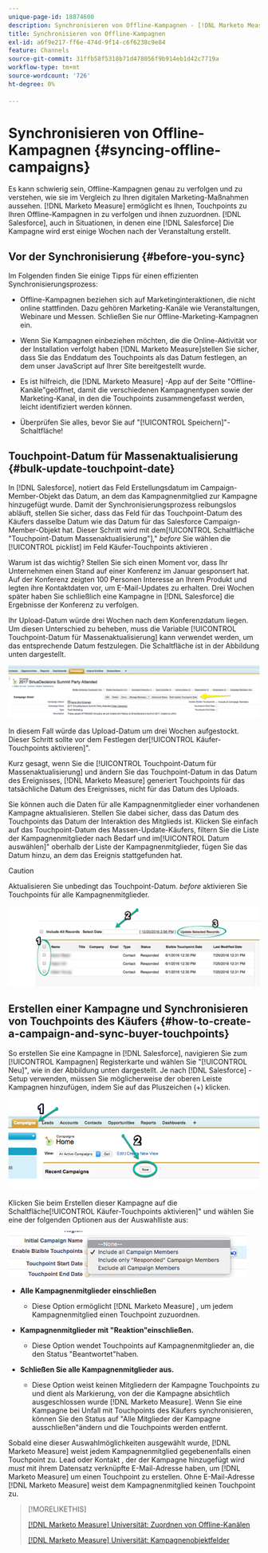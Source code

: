 ```yaml
---
unique-page-id: 18874600
description: Synchronisieren von Offline-Kampagnen - [!DNL Marketo Measure] - Produktdokumentation
title: Synchronisieren von Offline-Kampagnen
exl-id: a6f9e217-ff6e-474d-9f14-c6f6238c9e84
feature: Channels
source-git-commit: 31ffb58f5318b71d478056f9b914eb1d42c7719a
workflow-type: tm+mt
source-wordcount: '726'
ht-degree: 0%

---
```


# Synchronisieren von Offline-Kampagnen {#syncing-offline-campaigns}

Es kann schwierig sein, Offline-Kampagnen genau zu verfolgen und zu verstehen, wie sie im Vergleich zu Ihren digitalen Marketing-Maßnahmen aussehen. [!DNL Marketo Measure] ermöglicht es Ihnen, Touchpoints zu Ihren Offline-Kampagnen in zu verfolgen und ihnen zuzuordnen. [!DNL Salesforce], auch in Situationen, in denen eine [!DNL Salesforce] Die Kampagne wird erst einige Wochen nach der Veranstaltung erstellt.

## Vor der Synchronisierung {#before-you-sync}

Im Folgenden finden Sie einige Tipps für einen effizienten Synchronisierungsprozess:

* Offline-Kampagnen beziehen sich auf Marketinginteraktionen, die nicht online stattfinden. Dazu gehören Marketing-Kanäle wie Veranstaltungen, Webinare und Messen. Schließen Sie nur Offline-Marketing-Kampagnen ein.
* Wenn Sie Kampagnen einbeziehen möchten, die die Online-Aktivität vor der Installation verfolgt haben [!DNL Marketo Measure]stellen Sie sicher, dass Sie das Enddatum des Touchpoints als das Datum festlegen, an dem unser JavaScript auf Ihrer Site bereitgestellt wurde.
* Es ist hilfreich, die [!DNL Marketo Measure] -App auf der Seite &quot;Offline-Kanäle&quot;geöffnet, damit die verschiedenen Kampagnentypen sowie der Marketing-Kanal, in den die Touchpoints zusammengefasst werden, leicht identifiziert werden können.

* Überprüfen Sie alles, bevor Sie auf &quot;[!UICONTROL Speichern]&quot;-Schaltfläche!

## Touchpoint-Datum für Massenaktualisierung {#bulk-update-touchpoint-date}

In [!DNL Salesforce], notiert das Feld Erstellungsdatum im Campaign-Member-Objekt das Datum, an dem das Kampagnenmitglied zur Kampagne hinzugefügt wurde. Damit der Synchronisierungsprozess reibungslos abläuft, stellen Sie sicher, dass das Feld für das Touchpoint-Datum des Käufers dasselbe Datum wie das Datum für das Salesforce Campaign-Member-Objekt hat. Dieser Schritt wird mit dem[!UICONTROL Schaltfläche &quot;Touchpoint-Datum Massenaktualisierung&quot;],&quot; _before_ Sie wählen die [!UICONTROL picklist] im Feld Käufer-Touchpoints aktivieren .

Warum ist das wichtig? Stellen Sie sich einen Moment vor, dass Ihr Unternehmen einen Stand auf einer Konferenz im Januar gesponsert hat. Auf der Konferenz zeigten 100 Personen Interesse an Ihrem Produkt und legten ihre Kontaktdaten vor, um E-Mail-Updates zu erhalten. Drei Wochen später haben Sie schließlich eine Kampagne in [!DNL Salesforce] die Ergebnisse der Konferenz zu verfolgen.

Ihr Upload-Datum würde drei Wochen nach dem Konferenzdatum liegen. Um diesen Unterschied zu beheben, muss die Variable [!UICONTROL Touchpoint-Datum für Massenaktualisierung] kann verwendet werden, um das entsprechende Datum festzulegen. Die Schaltfläche ist in der Abbildung unten dargestellt.

![](assets/1-3.png)

In diesem Fall würde das Upload-Datum um drei Wochen aufgestockt. Dieser Schritt sollte vor dem Festlegen der[!UICONTROL Käufer-Touchpoints aktivieren]&quot;.

Kurz gesagt, wenn Sie die [!UICONTROL Touchpoint-Datum für Massenaktualisierung] und ändern Sie das Touchpoint-Datum in das Datum des Ereignisses, [!DNL Marketo Measure] generiert Touchpoints für das tatsächliche Datum des Ereignisses, nicht für das Datum des Uploads.

Sie können auch die Daten für alle Kampagnenmitglieder einer vorhandenen Kampagne aktualisieren. Stellen Sie dabei sicher, dass das Datum des Touchpoints das Datum der Interaktion des Mitglieds ist. Klicken Sie einfach auf das Touchpoint-Datum des Massen-Update-Käufers, filtern Sie die Liste der Kampagnenmitglieder nach Bedarf und im[!UICONTROL Datum auswählen]&quot; oberhalb der Liste der Kampagnenmitglieder, fügen Sie das Datum hinzu, an dem das Ereignis stattgefunden hat.

>[!CAUTION]
>
>Aktualisieren Sie unbedingt das Touchpoint-Datum. _before_ aktivieren Sie Touchpoints für alle Kampagnenmitglieder.

![](assets/2-3.png)

## Erstellen einer Kampagne und Synchronisieren von Touchpoints des Käufers {#how-to-create-a-campaign-and-sync-buyer-touchpoints}

So erstellen Sie eine Kampagne in [!DNL Salesforce], navigieren Sie zum [!UICONTROL Kampagnen] Registerkarte und wählen Sie &quot;[!UICONTROL Neu]&quot;, wie in der Abbildung unten dargestellt. Je nach [!DNL Salesforce] -Setup verwenden, müssen Sie möglicherweise der oberen Leiste Kampagnen hinzufügen, indem Sie auf das Pluszeichen (+) klicken.

![](assets/3-3.png)

Klicken Sie beim Erstellen dieser Kampagne auf die Schaltfläche[!UICONTROL Käufer-Touchpoints aktivieren]&quot; und wählen Sie eine der folgenden Optionen aus der Auswahlliste aus:

![](assets/4-3.png)

* **Alle Kampagnenmitglieder einschließen**
   * Diese Option ermöglicht [!DNL Marketo Measure] , um jedem Kampagnenmitglied einen Touchpoint zuzuordnen.

* **Kampagnenmitglieder mit &quot;Reaktion&quot;einschließen.**
   * Diese Option wendet Touchpoints auf Kampagnenmitglieder an, die den Status &quot;Beantwortet&quot;haben.

* **Schließen Sie alle Kampagnenmitglieder aus.**
   * Diese Option weist keinen Mitgliedern der Kampagne Touchpoints zu und dient als Markierung, von der die Kampagne absichtlich ausgeschlossen wurde [!DNL Marketo Measure]. Wenn Sie eine Kampagne bei Unfall mit Touchpoints des Käufers synchronisieren, können Sie den Status auf &quot;Alle Mitglieder der Kampagne ausschließen&quot;ändern und die Touchpoints werden entfernt.

Sobald eine dieser Auswahlmöglichkeiten ausgewählt wurde, [!DNL Marketo Measure] weist jedem Kampagnenmitglied gegebenenfalls einen Touchpoint zu. Lead oder Kontakt , der der Kampagne hinzugefügt wird _must_ mit ihrem Datensatz verknüpfte E-Mail-Adresse haben, um [!DNL Marketo Measure] um einen Touchpoint zu erstellen. Ohne E-Mail-Adresse [!DNL Marketo Measure] weist dem Kampagnenmitglied keinen Touchpoint zu.

>[!MORELIKETHIS]
>
>[[!DNL Marketo Measure] Universität: Zuordnen von Offline-Kanälen](https://universityonline.marketo.com/courses/bizible-fundamentals-channel-management/#/page/5c630eca34d9f0367662b77f)
>
>[[!DNL Marketo Measure] Universität: Kampagnenobjektfelder](https://universityonline.marketo.com/courses/bizible-fundamentals-channel-management/#/page/5c63007334d9f0367662b758)
